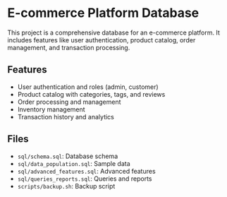 # E-commerce Platform Database

This project is a comprehensive database for an e-commerce platform. It includes features like user authentication, product catalog, order management, and transaction processing.

## Features

- User authentication and roles (admin, customer)
- Product catalog with categories, tags, and reviews
- Order processing and management
- Inventory management
- Transaction history and analytics

## Files

- `sql/schema.sql`: Database schema
- `sql/data_population.sql`: Sample data
- `sql/advanced_features.sql`: Advanced features
- `sql/queries_reports.sql`: Queries and reports
- `scripts/backup.sh`: Backup script
